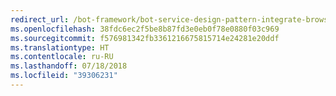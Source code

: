 ```yaml
---
redirect_url: /bot-framework/bot-service-design-pattern-integrate-browser
ms.openlocfilehash: 38fdc6ec2f5be8b87fd3e0eb0f78e0880f03c969
ms.sourcegitcommit: f576981342fb3361216675815714e24281e20ddf
ms.translationtype: HT
ms.contentlocale: ru-RU
ms.lasthandoff: 07/18/2018
ms.locfileid: "39306231"
---
```

